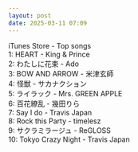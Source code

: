 ```yaml
---
layout: post
date: 2025-03-11 07:09
---
```


iTunes Store - Top songs<br />
1: HEART - King & Prince<br />
2: わたしに花束 - Ado<br />
3: BOW AND ARROW - 米津玄師<br />
4: 怪獣 - サカナクション<br />
5: ライラック - Mrs. GREEN APPLE<br />
6: 百花繚乱 - 幾田りら<br />
7: Say I do - Travis Japan<br />
8: Rock this Party - timelesz<br />
9: サクラミラージュ - ReGLOSS<br />
10: Tokyo Crazy Night - Travis Japan<br />
